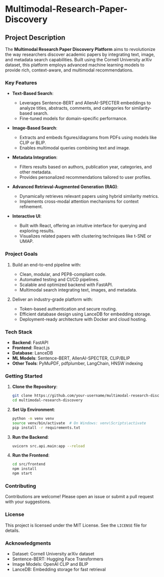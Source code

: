 # Multimodal-Research-Paper-Discovery
## Project Description
The **Multimodal Research Paper Discovery Platform** aims to revolutionize the way researchers discover academic papers by integrating text, image, and metadata search capabilities. Built using the Cornell University arXiv dataset, this platform employs advanced machine learning models to provide rich, context-aware, and multimodal recommendations.

### Key Features
- **Text-Based Search**:
  - Leverages Sentence-BERT and AllenAI-SPECTER embeddings to analyze titles, abstracts, comments, and categories for similarity-based search.
  - Fine-tuned models for domain-specific performance.

- **Image-Based Search**:
  - Extracts and embeds figures/diagrams from PDFs using models like CLIP or BLIP.
  - Enables multimodal queries combining text and image.

- **Metadata Integration**:
  - Filters results based on authors, publication year, categories, and other metadata.
  - Provides personalized recommendations tailored to user profiles.

- **Advanced Retrieval-Augmented Generation (RAG)**:
  - Dynamically retrieves relevant papers using hybrid similarity metrics.
  - Implements cross-modal attention mechanisms for context refinement.

- **Interactive UI**:
  - Built with React, offering an intuitive interface for querying and exploring results.
  - Visualizes related papers with clustering techniques like t-SNE or UMAP.

### Project Goals
1. Build an end-to-end pipeline with:
   - Clean, modular, and PEP8-compliant code.
   - Automated testing and CI/CD pipelines.
   - Scalable and optimized backend with FastAPI.
   - Multimodal search integrating text, images, and metadata.

2. Deliver an industry-grade platform with:
   - Token-based authentication and secure routing.
   - Efficient database design using LanceDB for embedding storage.
   - Deployment-ready architecture with Docker and cloud hosting.

### Tech Stack
- **Backend**: FastAPI
- **Frontend**: React.js
- **Database**: LanceDB
- **ML Models**: Sentence-BERT, AllenAI-SPECTER, CLIP/BLIP
- **Other Tools**: PyMuPDF, pdfplumber, LangChain, HNSW indexing

### Getting Started
1. **Clone the Repository**:
   ```bash
   git clone https://github.com/your-username/multimodal-research-discovery.git
   cd multimodal-research-discovery
   ```

2. **Set Up Environment**:
   ```bash
   python -m venv venv
   source venv/bin/activate  # On Windows: venv\Scripts\activate
   pip install -r requirements.txt
   ```

3. **Run the Backend**:
   ```bash
   uvicorn src.api.main:app --reload
   ```

4. **Run the Frontend**:
   ```bash
   cd src/frontend
   npm install
   npm start
   ```

### Contributing
Contributions are welcome! Please open an issue or submit a pull request with your suggestions.

### License
This project is licensed under the MIT License. See the `LICENSE` file for details.

### Acknowledgments
- Dataset: Cornell University arXiv dataset
- Sentence-BERT: Hugging Face Transformers
- Image Models: OpenAI CLIP and BLIP
- LanceDB: Embedding storage for fast retrieval
